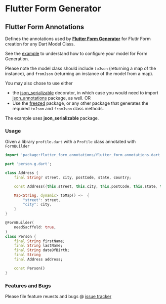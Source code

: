 # Flutter Form Generator

## Flutter Form Annotations

Defines the annotations used by [**Flutter Form Generator**]() for Fluttr Form creation for any Dart Model Class.


See the [example]() to understand how to configure your model for Form Generation. 

Please note the model class should include  ```toJson```  (returning a map of the instance), and ```fromJson``` (returning an instance of the model from a map).

You may also chose to use either 
-  the [json_serializable](https://pub.dev/packages/json_serializable) decorator, in which case  you would need to import [json_annotations](https://pub.dev/packages/json_annotation) package, as well. OR
-  Use the [freezed](https://pub.dev/packages/freezed) package, or any other package that generates the required ```toJson``` and ```fromJson``` class methods.
  
The example uses **json_serializable** package.

### Usage

Given a library ```profile.dart``` with a ```Profile``` class annotated  with ```FormBuilder```

```dart
import 'package:flutter_form_annotations/flutter_form_annotations.dart';

part 'person.g.dart';

class Address {
    final String? street, city, postCode, state, country;

    const Address({this.street, this.city, this.postCode, this.state, this.country});

    Map<String, dynamic> toMap() =>  {
        "street": street,
        "city": city,
    }
}

@FormBuilder(
    needSacffold: true,
)
class Person {
    final String firstName;
    final String lastName;
    final String dateOfBirth;
    final String 
    final Address address;

    const Person()
}

```

### Features and Bugs

Please file feature reuests and bugs @ [issue tracker]()